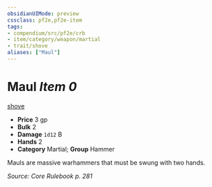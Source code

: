 ```yaml
---
obsidianUIMode: preview
cssclass: pf2e,pf2e-item
tags:
- compendium/src/pf2e/crb
- item/category/weapon/martial
- trait/shove
aliases: ["Maul"]
---
```

# Maul *Item 0*  
[shove](../../../rules/traits/shove.md)  

- **Price** 3 gp
- **Bulk** 2
- **Damage** `1d12` B
- **Hands** 2
- **Category** Martial; **Group** Hammer 

Mauls are massive warhammers that must be swung with two hands.

*Source: Core Rulebook p. 281*